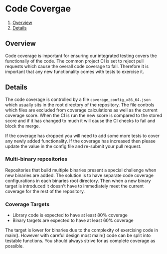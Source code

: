 # Code Covergae

1. [Overview](#overview)
2. [Details](#details)

## Overview

Code coverage is important for ensuring our integrated testing covers
the functionally of the code. The common project CI is set to reject
pull requests which cause the overall code coverage to fall. Therefore
it is important that any new functionality comes with tests to
exercise it.

## Details

The code coverage is controlled by a file
`coverage_config_x86_64.json` which usually sits in the root directory
of the repository. The file controls which files are excluded from
coverage calculations as well as the current coverage score. When the
CI is run the new score is compared to the stored score and if it
has changed to much it will cause the CI checks to fail and block the
merge.

If the coverage has dropped you will need to add some more tests to
cover any newly added functionality. If the coverage has increased
then please update the value in the config file and re-submit your
pull request.

### Multi-binary repositories

Repositories that build multiple binaries present a special challenge
when new binaries are added. The solution is to have separate code
coverage configurations in each binaries root directory. Then when a
new binary target is introduced it doesn't have to immediately meet the
current coverage for the rest of the repository.

### Coverage Targets

* Library code is expected to have at least 80% coverage
* Binary targets are expected to have at least 60% coverage

The target is lower for binaries due to the complexity of exercising
code in main(). However with careful design most main() code can be
split into testable functions. You should always strive for as
complete coverage as possible.
